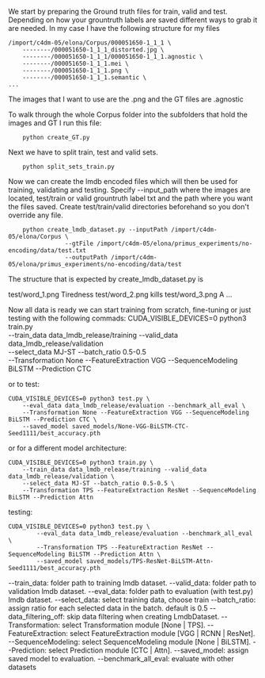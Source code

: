 We start by preparing the Ground truth files for train, valid and test. Depending on how your grountruth labels are saved different ways to grab it are needed. In my case I have the following structure for my files

    /import/c4dm-05/elona/Corpus/000051650-1_1_1 \
        --------/000051650-1_1_1_distorted.jpg \
        --------/000051650-1_1_1/000051650-1_1_1.agnostic \
        --------/000051650-1_1_1.mei \
        --------/000051650-1_1_1.png \ 
        --------/000051650-1_1_1.semantic \
    ...

The images that I want to use are the .png and the GT files are .agnostic

To walk through the whole Corpus folder into the subfolders that hold the images and GT I run this file:

        python create_GT.py

Next we have to split train, test and valid sets. 

        python split_sets_train.py 

Now we can create the lmdb encoded files which will then be used for training, validating and testing. Specify --input_path where the images are located, test/train or valid grountruth label txt and the path where you want the files saved. Create test/train/valid directories beforehand so you don't override any file. 

        python create_lmdb_dataset.py --inputPath /import/c4dm-05/elona/Corpus \    
                    --gtFile /import/c4dm-05/elona/primus_experiments/no-encoding/data/test.txt
                    --outputPath /import/c4dm-05/elona/primus_experiments/no-encoding/data/test

The structure that is expected by create_lmdb_dataset.py is 

test/word_1.png Tiredness
test/word_2.png kills
test/word_3.png A
...


Now all data is ready we can start training from scratch, fine-tuning or just testing with the following commads:
    CUDA_VISIBLE_DEVICES=0 python3 train.py \
        --train_data data_lmdb_release/training --valid_data data_lmdb_release/validation \
        --select_data MJ-ST --batch_ratio 0.5-0.5 \
        --Transformation None --FeatureExtraction VGG --SequenceModeling BiLSTM --Prediction CTC

or to test:

    CUDA_VISIBLE_DEVICES=0 python3 test.py \
        --eval_data data_lmdb_release/evaluation --benchmark_all_eval \
        --Transformation None --FeatureExtraction VGG --SequenceModeling BiLSTM --Prediction CTC \
        --saved_model saved_models/None-VGG-BiLSTM-CTC-Seed1111/best_accuracy.pth

or for a different model architecture:

    CUDA_VISIBLE_DEVICES=0 python3 train.py \
        --train_data data_lmdb_release/training --valid_data data_lmdb_release/validation \
        --select_data MJ-ST --batch_ratio 0.5-0.5 \
        --Transformation TPS --FeatureExtraction ResNet --SequenceModeling BiLSTM --Prediction Attn

testing:

    CUDA_VISIBLE_DEVICES=0 python3 test.py \
            --eval_data data_lmdb_release/evaluation --benchmark_all_eval \
            --Transformation TPS --FeatureExtraction ResNet --SequenceModeling BiLSTM --Prediction Attn \
            --saved_model saved_models/TPS-ResNet-BiLSTM-Attn-Seed1111/best_accuracy.pth


--train_data: folder path to training lmdb dataset.
--valid_data: folder path to validation lmdb dataset.
--eval_data: folder path to evaluation (with test.py) lmdb dataset.
--select_data: select training data, choose train
--batch_ratio: assign ratio for each selected data in the batch. default is 0.5
--data_filtering_off: skip data filtering when creating LmdbDataset.
--Transformation: select Transformation module [None | TPS].
--FeatureExtraction: select FeatureExtraction module [VGG | RCNN | ResNet].
--SequenceModeling: select SequenceModeling module [None | BiLSTM].
--Prediction: select Prediction module [CTC | Attn].
--saved_model: assign saved model to evaluation.
--benchmark_all_eval: evaluate with other datasets